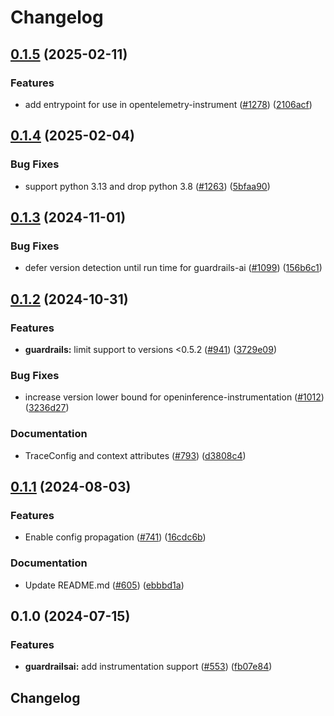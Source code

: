 # Changelog

## [0.1.5](https://github.com/Arize-ai/openinference/compare/python-openinference-instrumentation-guardrails-v0.1.4...python-openinference-instrumentation-guardrails-v0.1.5) (2025-02-11)


### Features

* add entrypoint for use in opentelemetry-instrument ([#1278](https://github.com/Arize-ai/openinference/issues/1278)) ([2106acf](https://github.com/Arize-ai/openinference/commit/2106acfd6648804abe9b95e41a49df26a500435c))

## [0.1.4](https://github.com/Arize-ai/openinference/compare/python-openinference-instrumentation-guardrails-v0.1.3...python-openinference-instrumentation-guardrails-v0.1.4) (2025-02-04)


### Bug Fixes

* support python 3.13 and drop python 3.8 ([#1263](https://github.com/Arize-ai/openinference/issues/1263)) ([5bfaa90](https://github.com/Arize-ai/openinference/commit/5bfaa90d800a8f725b3ac7444d16972ed7821738))

## [0.1.3](https://github.com/Arize-ai/openinference/compare/python-openinference-instrumentation-guardrails-v0.1.2...python-openinference-instrumentation-guardrails-v0.1.3) (2024-11-01)


### Bug Fixes

* defer version detection until run time for guardrails-ai ([#1099](https://github.com/Arize-ai/openinference/issues/1099)) ([156b6c1](https://github.com/Arize-ai/openinference/commit/156b6c11b0cbade2b99e37af49a77f4e1af79f84))

## [0.1.2](https://github.com/Arize-ai/openinference/compare/python-openinference-instrumentation-guardrails-v0.1.1...python-openinference-instrumentation-guardrails-v0.1.2) (2024-10-31)


### Features

* **guardrails:** limit support to versions &lt;0.5.2 ([#941](https://github.com/Arize-ai/openinference/issues/941)) ([3729e09](https://github.com/Arize-ai/openinference/commit/3729e09ea568b404a331a7f183067052010408ea))


### Bug Fixes

* increase version lower bound for openinference-instrumentation ([#1012](https://github.com/Arize-ai/openinference/issues/1012)) ([3236d27](https://github.com/Arize-ai/openinference/commit/3236d2733a46b84d693ddb7092209800cde8cc34))


### Documentation

* TraceConfig and context attributes ([#793](https://github.com/Arize-ai/openinference/issues/793)) ([d3808c4](https://github.com/Arize-ai/openinference/commit/d3808c4bea3f6a4c72d3a7ea09b54e78072be6fd))

## [0.1.1](https://github.com/Arize-ai/openinference/compare/python-openinference-instrumentation-guardrails-v0.1.0...python-openinference-instrumentation-guardrails-v0.1.1) (2024-08-03)


### Features

* Enable config propagation ([#741](https://github.com/Arize-ai/openinference/issues/741)) ([16cdc6b](https://github.com/Arize-ai/openinference/commit/16cdc6b71fb14728a3eca7db27a55b68187cb4aa))


### Documentation

* Update README.md ([#605](https://github.com/Arize-ai/openinference/issues/605)) ([ebbbd1a](https://github.com/Arize-ai/openinference/commit/ebbbd1a7ef91aa0a05cbd7c2f5c1a74c60de5c5c))

## 0.1.0 (2024-07-15)


### Features

* **guardrailsai:** add instrumentation support ([#553](https://github.com/Arize-ai/openinference/issues/553)) ([fb07e84](https://github.com/Arize-ai/openinference/commit/fb07e84b2027f06ad1c0659b5eabee87b23a0de0))

## Changelog

